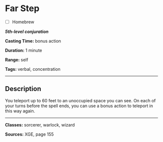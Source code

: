# Far Step

- [ ] Homebrew

***5th-level conjuration***

**Casting Time:** bonus action

**Duration:** 1 minute

**Range:** self

**Tags:** verbal, concentration

---

## Description
You teleport up to 60 feet to an unoccupied space you can see.
On each of your turns before the spell ends, you can use a bonus action to teleport in this way again.

---

**Classes:** sorcerer, warlock, wizard

**Sources:** XGE, page 155
